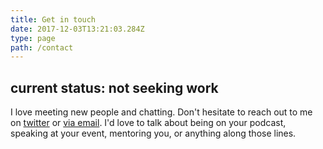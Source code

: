 ```yaml
---
title: Get in touch
date: 2017-12-03T13:21:03.284Z
type: page
path: /contact
---
```


## current status: not seeking work

I love meeting new people and chatting. Don't hesitate to reach out to me on
[twitter](https://twitter.com/vinspee) or [via email](mailto:v@vinspee.me). I'd
love to talk about being on your podcast, speaking at your event, mentoring
you, or anything along those lines.
